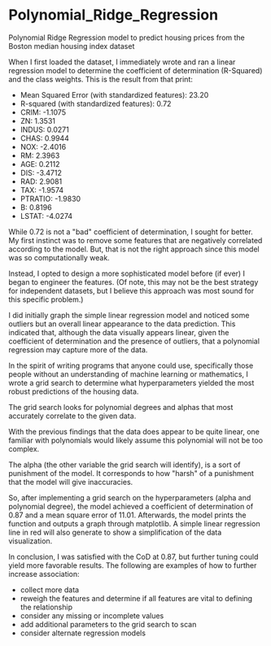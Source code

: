 # Polynomial_Ridge_Regression
Polynomial Ridge Regression model to predict housing prices from the Boston median housing index dataset


When I first loaded the dataset, I immediately wrote and ran a linear regression model to determine the coefficient of determination (R-Squared) and the class weights.
This is the result from that print:
- Mean Squared Error (with standardized features): 23.20
- R-squared (with standardized features): 0.72
- CRIM: -1.1075
- ZN: 1.3531
- INDUS: 0.0271
- CHAS: 0.9944
- NOX: -2.4016
- RM: 2.3963
- AGE: 0.2112
- DIS: -3.4712
- RAD: 2.9081
- TAX: -1.9574
- PTRATIO: -1.9830
- B: 0.8196
- LSTAT: -4.0274

While 0.72 is not a "bad" coefficient of determination, I sought for better. My first instinct was to remove some features that are negatively correlated according to the model. But, that is not the right approach since this model was so computationally weak. 

Instead, I opted to design a more sophisticated model before (if ever) I began to engineer the features. (Of note, this may not be the best strategy for independent datasets, but I believe this approach was most sound for this specific problem.)

I did initially graph the simple linear regression model and noticed some outliers but an overall linear appearance to the data prediction. This indicated that, although the data visually appears linear, given the coefficient of determination and the presence of outliers, that a polynomial regression may capture more of the data.

In the spirit of writing programs that anyone could use, specifically those people without an understanding of machine learning or mathematics, I wrote a grid search to determine what hyperparameters yielded the most robust predictions of the housing data.

The grid search looks for polynomial degrees and alphas that most accurately correlate to the given data.

With the previous findings that the data does appear to be quite linear, one familiar with polynomials would likely assume this polynomial will not be too complex.

The alpha (the other variable the grid search will identify), is a sort of punishment of the model. It corresponds to how "harsh" of a punishment that the model will give inaccuracies. 

So, after implementing a grid search on the hyperparameters (alpha and polynomial degree), the model achieved a coefficient of determination of 0.87 and a mean square error of 11.01. Afterwards, the model prints the function and outputs a graph through matplotlib. A simple linear regression line in red will also generate to show a simplification of the data visualization.

In conclusion, I was satisfied with the CoD at 0.87, but further tuning could yield more favorable results. The following are examples of how to further increase association:
- collect more data
- reweigh the features and determine if all features are vital to defining the relationship
- consider any missing or incomplete values
- add additional parameters to the grid search to scan
- consider alternate regression models

